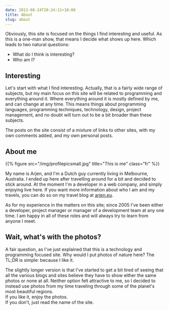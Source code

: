 ```yaml
---
date: 2013-08-24T20:24:11+10:00
title: About
slug: about
---
```


Obviously, this site is focused on the things I find interesting and useful. As this is a one-man show, that means I decide what shows up here. Which leads to two natural questions:

* What do I think is interesting?
* Who am I?

## Interesting

Let's start with what I find interesting. Actually, that is a fairly wide range of subjects, but my main focus on this site will be related to programming and everything around it. Where everything around it is mostly defined by me, and can change at any time. This means things about programming languages, programming techniques, technology, design, project management, and no doubt will turn out to be a bit broader than these subjects.

The posts on the site consist of a mixture of links to other sites, with my own comments added, and my own personal posts.

## About me

{{% figure src="/img/profilepicsmall.jpg" title="This is me" class="fr" %}}

My name is Arjen, and I'm a Dutch guy currently living in Melbourne, Australia. I ended up here after travelling around for a bit and decided to stick around. At the moment I'm a developer in a web company, and simply enjoying live here. If you want more information about who I am and my travels, you can do so on my travel blog at [arjen.eu](http://www.arjen.eu).

As for my experience in the matters on this site; since 2005 I've been either a developer, project manager or manager of a development team at any one time. I am happy in all of these roles and will always try to learn from anyone I meet.

## Wait, what's with the photos?

A fair question, as I've just explained that this is a technology and programming focused site. Why would I put photos of nature here? The TL;DR is simple: because I like it.

The slightly longer version is that I've started to get a bit tired of seeing that all the various blogs and sites believe they have to show either the same photos or none at all. Neither option felt attractive to me, so I decided to instead use photos from my time traveling through some of the planet's most beautiful regions.    
If you like it, enjoy the photos.    
If you don't, just read the name of the site.
